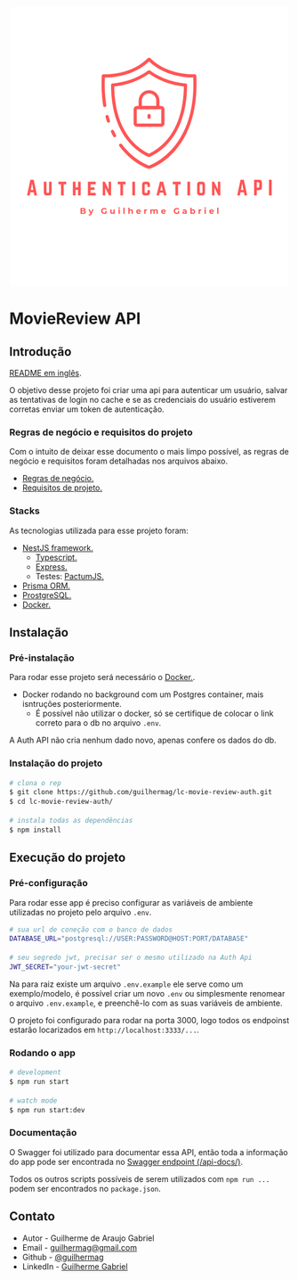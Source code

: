 <p align="center">
 <img src="../logo-project.png" alt="Project Logo" />
</p>

# MovieReview API

## Introdução

[README em inglês](../../README.md).

O objetivo desse projeto foi criar uma api para autenticar um usuário, salvar as tentativas de login no cache e se as credenciais do usuário estiverem corretas enviar um token de autenticação.

### Regras de negócio e requisitos do projeto

Com o intuito de deixar esse documento o mais limpo possível, as regras de negócio e requisitos foram detalhadas nos arquivos abaixo.

- [Regras de negócio.](./business-rules.md)
- [Requisitos de projeto.](./project-requirements.md)

### Stacks

As tecnologias utilizada para esse projeto foram:

- [NestJS framework.](https://nestjs.com/)
  - [Typescript.](https://www.typescriptlang.org/)
  - [Express.](https://expressjs.com/)
  - Testes: [PactumJS.](https://pactumjs.github.io/) 
- [Prisma ORM.](https://www.prisma.io/docs/getting-started/quickstart)
- [ProstgreSQL.](https://www.postgresql.org/)
- [Docker.](https://www.docker.com/)

## Instalação

### Pré-instalação

Para rodar esse projeto será necessário o [Docker.](https://www.docker.com/).

- Docker rodando no background com um Postgres container, mais isntruções posteriormente.
  - É possível não utilizar o docker, só se certifique de colocar o link correto para o db no arquivo ```.env```.

A Auth API não cria nenhum dado novo, apenas confere os dados do db.

### Instalação do projeto

```bash
# clona o rep
$ git clone https://github.com/guilhermag/lc-movie-review-auth.git
$ cd lc-movie-review-auth/

# instala todas as dependências
$ npm install
```

## Execução do projeto

### Pré-configuração

Para rodar esse app é preciso configurar as variáveis de ambiente utilizadas no projeto pelo arquivo ```.env```.

```bash
# sua url de coneção com o banco de dados
DATABASE_URL="postgresql://USER:PASSWORD@HOST:PORT/DATABASE"

# seu segredo jwt, precisar ser o mesmo utilizado na Auth Api
JWT_SECRET="your-jwt-secret"
```

Na para raiz existe um arquivo ```.env.example``` ele serve como um exemplo/modelo, é possível criar um novo ```.env```  ou simplesmente renomear o arquivo ```.env.example```, e preenchê-lo com as suas variáveis de ambiente.

O projeto foi configurado para rodar na porta 3000, logo todos os endpoinst estarão locarizados em ```http://localhost:3333/...```.


### Rodando o app

```bash
# development
$ npm run start

# watch mode
$ npm run start:dev
```

### Documentação

O Swagger foi utilizado para documentar essa API, então toda a informação do app pode ser encontrada no [Swagger endpoint (/api-docs/)](http://localhost:3000/api-docs/).

Todos os outros scripts possíveis de serem utilizados com ```npm run ...``` podem ser encontrados no ```package.json```.

## Contato

- Autor - Guilherme de Araujo Gabriel
- Email - [guilhermag@gmail.com](guilhermag@gmail.com)
- Github - [@guilhermag](https://github.com/guilhermag)
- LinkedIn - [Guilherme Gabriel](https://www.linkedin.com/in/guilherme-gabriel-22961610a/)

